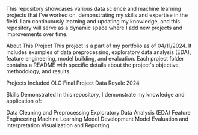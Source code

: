 This repository showcases various data science and machine learning projects that I've worked on, demonstrating my skills and expertise in the field. I am continuously learning and updating my knowledge, and this repository will serve as a dynamic space where I add new projects and improvements over time.

About This Project
This project is a part of my portfolio as of 04/11/2024. It includes examples of data preprocessing, exploratory data analysis (EDA), feature engineering, model building, and evaluation. Each project folder contains a README with specific details about the project's objective, methodology, and results.

Projects Included
OLC Final Project
Data Royale 2024

Skills Demonstrated
In this repository, I demonstrate my knowledge and application of:

Data Cleaning and Preprocessing
Exploratory Data Analysis (EDA)
Feature Engineering
Machine Learning Model Development
Model Evaluation and Interpretation
Visualization and Reporting
